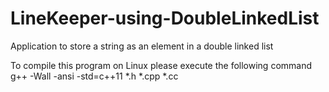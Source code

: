 # LineKeeper-using-DoubleLinkedList
Application to store a string as an element in a double linked list

To compile this program on Linux please execute the following command
g++ -Wall -ansi -std=c++11 *.h *.cpp *.cc
